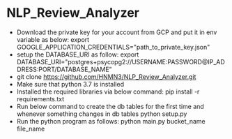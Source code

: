 # NLP_Review_Analyzer
- Download the private key for your account from GCP and put it in env variable as below:
    export GOOGLE_APPLICATION_CREDENTIALS="path_to_private_key.json"
- setup the DATABASE_URI as follow:
    export DATABASE_URI="postgres+psycopg2://USERNAME:PASSWORD@IP_ADDRESS:PORT/DATABASE_NAME"
- git clone https://github.com/HNMN3/NLP_Review_Analyzer.git
- Make sure that python 3.7 is installed
- Installed the required libraries via below command:
    pip install -r requirements.txt
- Run below command to create the db tables for the first time and whenever something changes in db tables
    python setup.py
- Run the python program as follows:
    python main.py bucket_name file_name
